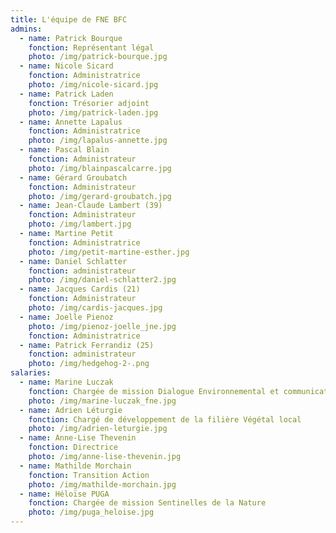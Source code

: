 ```yaml
---
title: L'équipe de FNE BFC
admins:
  - name: Patrick Bourque
    fonction: Représentant légal
    photo: /img/patrick-bourque.jpg
  - name: Nicole Sicard
    fonction: Administratrice
    photo: /img/nicole-sicard.jpg
  - name: Patrick Laden
    fonction: Trésorier adjoint
    photo: /img/patrick-laden.jpg
  - name: Annette Lapalus
    fonction: Administratrice
    photo: /img/lapalus-annette.jpg
  - name: Pascal Blain
    fonction: Administrateur
    photo: /img/blainpascalcarre.jpg
  - name: Gérard Groubatch
    fonction: Administrateur
    photo: /img/gerard-groubatch.jpg
  - name: Jean-Claude Lambert (39)
    fonction: Administrateur
    photo: /img/lambert.jpg
  - name: Martine Petit
    fonction: Administratrice
    photo: /img/petit-martine-esther.jpg
  - name: Daniel Schlatter
    fonction: administrateur
    photo: /img/daniel-schlatter2.jpg
  - name: Jacques Cardis (21)
    fonction: Administrateur
    photo: /img/cardis-jacques.jpg
  - name: Joelle Pienoz
    photo: /img/pienoz-joelle_jne.jpg
    fonction: Administratrice
  - name: Patrick Ferrandiz (25)
    fonction: administrateur
    photo: /img/hedgehog-2-.png
salaries:
  - name: Marine Luczak
    fonction: Chargée de mission Dialogue Environnemental et communication
    photo: /img/marine-luczak_fne.jpg
  - name: Adrien Léturgie
    fonction: Chargé de développement de la filière Végétal local
    photo: /img/adrien-leturgie.jpg
  - name: Anne-Lise Thevenin
    fonction: Directrice
    photo: /img/anne-lise-thevenin.jpg
  - name: Mathilde Morchain
    fonction: Transition Action
    photo: /img/mathilde-morchain.jpg
  - name: Héloïse PUGA
    fonction: Chargée de mission Sentinelles de la Nature
    photo: /img/puga_heloise.jpg
---
```

